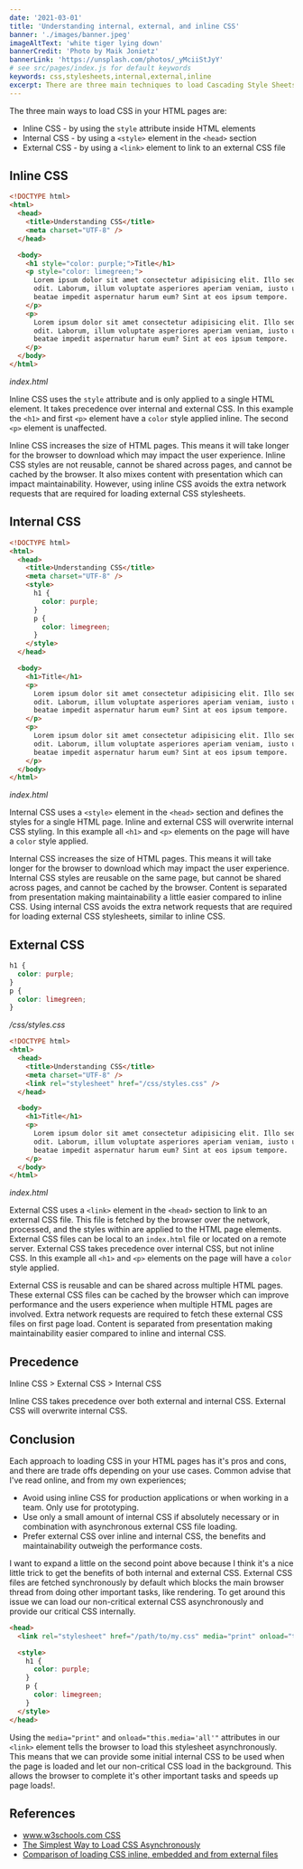 ```yaml
---
date: '2021-03-01'
title: 'Understanding internal, external, and inline CSS'
banner: './images/banner.jpeg'
imageAltText: 'white tiger lying down'
bannerCredit: 'Photo by Maik Jonietz'
bannerLink: 'https://unsplash.com/photos/_yMciiStJyY'
# see src/pages/index.js for default keywords
keywords: css,stylesheets,internal,external,inline
excerpt: There are three main techniques to load Cascading Style Sheets (CSS) in your HTML pages; internal, external, and inline. Performance and maintainability, among other factors, can be impacted by your approach so choose wisely.
---
```


The three main ways to load CSS in your HTML pages are:

- Inline CSS - by using the `style` attribute inside HTML elements
- Internal CSS - by using a `<style>` element in the `<head>` section
- External CSS - by using a `<link>` element to link to an external CSS file

## Inline CSS

```html
<!DOCTYPE html>
<html>
  <head>
    <title>Understanding CSS</title>
    <meta charset="UTF-8" />
  </head>

  <body>
    <h1 style="color: purple;">Title</h1>
    <p style="color: limegreen;">
      Lorem ipsum dolor sit amet consectetur adipisicing elit. Illo sequi esse
      odit. Laborum, illum voluptate asperiores aperiam veniam, iusto ullam
      beatae impedit aspernatur harum eum? Sint at eos ipsum tempore.
    </p>
    <p>
      Lorem ipsum dolor sit amet consectetur adipisicing elit. Illo sequi esse
      odit. Laborum, illum voluptate asperiores aperiam veniam, iusto ullam
      beatae impedit aspernatur harum eum? Sint at eos ipsum tempore.
    </p>
  </body>
</html>
```
*index.html*

Inline CSS uses the `style` attribute and is only applied to a single HTML element. It takes precedence over internal and external CSS. In this example the `<h1>` and first `<p>` element have a `color` style applied inline. The second `<p>` element is unaffected.

Inline CSS increases the size of HTML pages. This means it will take longer for the browser to download which may impact the user experience. Inline CSS styles are not reusable, cannot be shared across pages, and cannot be cached by the browser. It also mixes content with presentation which can impact maintainability. However, using inline CSS avoids the extra network requests that are required for loading external CSS stylesheets.

## Internal CSS

```html
<!DOCTYPE html>
<html>
  <head>
    <title>Understanding CSS</title>
    <meta charset="UTF-8" />
    <style>
      h1 {
        color: purple;
      }
      p {
        color: limegreen;
      }
    </style>
  </head>

  <body>
    <h1>Title</h1>
    <p>
      Lorem ipsum dolor sit amet consectetur adipisicing elit. Illo sequi esse
      odit. Laborum, illum voluptate asperiores aperiam veniam, iusto ullam
      beatae impedit aspernatur harum eum? Sint at eos ipsum tempore.
    </p>
    <p>
      Lorem ipsum dolor sit amet consectetur adipisicing elit. Illo sequi esse
      odit. Laborum, illum voluptate asperiores aperiam veniam, iusto ullam
      beatae impedit aspernatur harum eum? Sint at eos ipsum tempore.
    </p>
  </body>
</html>
```
*index.html*

Internal CSS uses a `<style>` element in the `<head>` section and defines the styles for a single HTML page. Inline and external CSS will overwrite internal CSS styling. In this example all `<h1>` and `<p>` elements on the page will have a `color` style applied.

Internal CSS increases the size of HTML pages. This means it will take longer for the browser to download which may impact the user experience. Internal CSS styles are reusable on the same page, but cannot be shared across pages, and cannot be cached by the browser. Content is separated from presentation making maintainability a little easier compared to inline CSS. Using internal CSS avoids the extra network requests that are required for loading external CSS stylesheets, similar to inline CSS.

## External CSS

```css
h1 {
  color: purple;
}
p {
  color: limegreen;
}
```
*/css/styles.css*

```html
<!DOCTYPE html>
<html>
  <head>
    <title>Understanding CSS</title>
    <meta charset="UTF-8" />
    <link rel="stylesheet" href="/css/styles.css" />
  </head>

  <body>
    <h1>Title</h1>
    <p>
      Lorem ipsum dolor sit amet consectetur adipisicing elit. Illo sequi esse
      odit. Laborum, illum voluptate asperiores aperiam veniam, iusto ullam
      beatae impedit aspernatur harum eum? Sint at eos ipsum tempore.
    </p>
  </body>
</html>
```
*index.html*

External CSS uses a `<link>` element in the `<head>` section to link to an external CSS file. This file is fetched by the browser over the network, processed, and the styles within are applied to the HTML page elements. External CSS files can be local to an `index.html` file or located on a remote server. External CSS takes precedence over internal CSS, but not inline CSS. In this example all `<h1>` and `<p>` elements on the page will have a `color` style applied.

External CSS is reusable and can be shared across multiple HTML pages. These external CSS files can be cached by the browser which can improve performance and the users experience when multiple HTML pages are involved. Extra network requests are required to fetch these external CSS files on first page load. Content is separated from presentation making maintainability easier compared to inline and internal CSS.

## Precedence

Inline CSS > External CSS > Internal CSS

Inline CSS takes precedence over both external and internal CSS. External CSS will overwrite internal CSS.


## Conclusion

Each approach to loading CSS in your HTML pages has it's pros and cons, and there are trade offs depending on your use cases. Common advise that I've read online, and from my own experiences; 

- Avoid using inline CSS for production applications or when working in a team. Only use for prototyping.
- Use only a small amount of internal CSS if absolutely necessary or in combination with asynchronous external CSS file loading.
- Prefer external CSS over inline and internal CSS, the benefits and maintainability outweigh the performance costs.

I want to expand a little on the second point above because I think it's a nice little trick to get the benefits of both internal and external CSS. External CSS files are fetched synchronously by default which blocks the main browser thread from doing other important tasks, like rendering. To get around this issue we can load our non-critical external CSS asynchronously and provide our critical CSS internally.

```html
<head>
  <link rel="stylesheet" href="/path/to/my.css" media="print" onload="this.media='all'">

  <style>
    h1 {
      color: purple;
    }
    p {
      color: limegreen;
    }
  </style>
</head>
```

Using the `media="print"` and `onload="this.media='all'"` attributes in our `<link>` element tells the browser to load this stylesheet asynchronously. This means that we can provide some initial internal CSS to be used when the page is loaded and let our non-critical CSS load in the background. This allows the browser to complete it's other important tasks and speeds up page loads!.

## References

- [www.w3schools.com CSS](https://www.w3schools.com/html/html_css.asp)
- [The Simplest Way to Load CSS Asynchronously](https://www.filamentgroup.com/lab/load-css-simpler/)
- [Comparison of loading CSS inline, embedded and from external files](https://stackoverflow.com/questions/2455488/comparison-of-loading-css-inline-embedded-and-from-external-files)